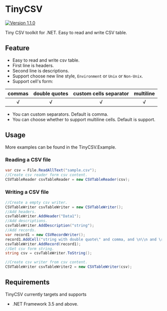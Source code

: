 # TinyCSV
<p align="left">
  <a href="https://github.com/Mr-sB/TinyCSV/releases"><img src="https://img.shields.io/badge/version-1.1.0-blue" alt="Version 1.1.0"></a>
</p>

Tiny CSV toolkit for .NET. Easy to read and write CSV table.

## Feature
* Easy to read and write csv table.
* First line is headers.
* Second line is descriptions.
* Support choose new line style, `Environment` or `Unix` or `Non-Unix`.
* Support cell's form:

| commas  | double quotes | custom cells separator | multiline |
| :-----: | :-----------: | :--------------------: | :-------: |
|    √    |       √       |           √            |     √     |
* You can custom separators. Default is comma.
* You can choose whether to support multiline cells. Default is support.

## Usage
More examples can be found in the TinyCSV.Example.
### Reading a CSV file
```c#
var csv = File.ReadAllText("sample.csv");
//Create csv reader form csv content.
CSVTableReader csvTableReader = new CSVTableReader(csv);
```
### Writing a CSV file
```c#
//Create a empty csv writer.
CSVTableWriter csvTableWriter = new CSVTableWriter();
//Add headers.
csvTableWriter.AddHeader("Data1");
//Add descriptions.
csvTableWriter.AddDescription("string");
//Add records.
var record1 = new CSVRecordWriter();
record1.AddCell("string with double quote\" and comma, and \n\\n and \r\n\\r\\n");
csvTableWriter.AddRecord(record1);
//Get csv form string.
string csv = csvTableWriter.ToString();

//Create csv writer from csv content.
CSVTableWriter csvTableWriter2 = new CSVTableWriter(csv);
```

## Requirements
TinyCSV currently targets and supports
* .NET Framework 3.5 and above.
